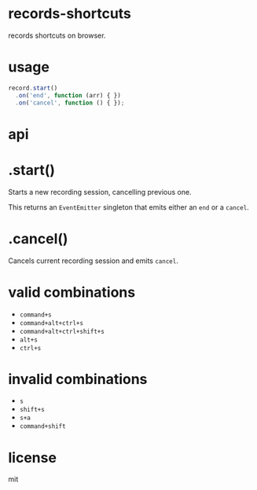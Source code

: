 # records-shortcuts

records shortcuts on browser.

# usage

```js
record.start()
  .on('end', function (arr) { })
  .on('cancel', function () { });
```

# api

# .start()

Starts a new recording session, cancelling previous one.

This returns an `EventEmitter` singleton that emits either an `end` or a `cancel`.

# .cancel()

Cancels current recording session and emits `cancel`.

# valid combinations

* `command+s`
* `command+alt+ctrl+s`
* `command+alt+ctrl+shift+s`
* `alt+s`
* `ctrl+s`

# invalid combinations

* `s`
* `shift+s`
* `s+a`
* `command+shift`

# license

mit